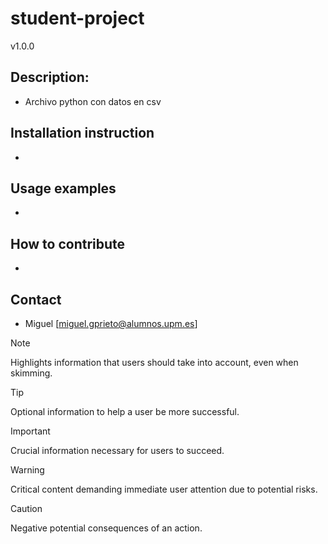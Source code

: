 # student-project
v1.0.0
## Description:
- Archivo python con datos en csv
## Installation instruction
- 
## Usage examples
- 
## How to contribute
- 
## Contact
- Miguel [miguel.gprieto@alumnos.upm.es]
> [!NOTE]  
> Highlights information that users should take into account, even when skimming.

> [!TIP]
> Optional information to help a user be more successful.

> [!IMPORTANT]  
> Crucial information necessary for users to succeed.

> [!WARNING]  
> Critical content demanding immediate user attention due to potential risks.

> [!CAUTION]
> Negative potential consequences of an action.